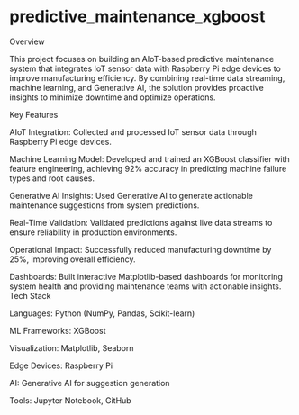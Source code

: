 # predictive_maintenance_xgboost
Overview

This project focuses on building an AIoT-based predictive maintenance system that integrates IoT sensor data with Raspberry Pi edge devices to improve manufacturing efficiency. By combining real-time data streaming, machine learning, and Generative AI, the solution provides proactive insights to minimize downtime and optimize operations.

Key Features

AIoT Integration: Collected and processed IoT sensor data through Raspberry Pi edge devices.

Machine Learning Model: Developed and trained an XGBoost classifier with feature engineering, achieving 92% accuracy in predicting machine failure types and root causes.

Generative AI Insights: Used Generative AI to generate actionable maintenance suggestions from system predictions.

Real-Time Validation: Validated predictions against live data streams to ensure reliability in production environments.

Operational Impact: Successfully reduced manufacturing downtime by 25%, improving overall efficiency.

Dashboards: Built interactive Matplotlib-based dashboards for monitoring system health and providing maintenance teams with actionable insights.
Tech Stack

Languages: Python (NumPy, Pandas, Scikit-learn)

ML Frameworks: XGBoost

Visualization: Matplotlib, Seaborn

Edge Devices: Raspberry Pi

AI: Generative AI for suggestion generation

Tools: Jupyter Notebook, GitHub

